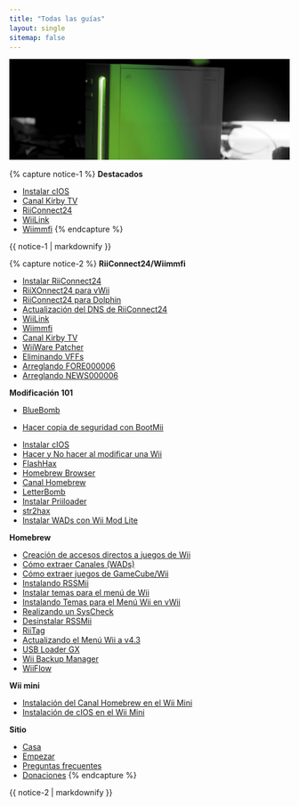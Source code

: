 ```yaml
---
title: "Todas las guías"
layout: single
sitemap: false
---
```


![Tutoriales](/images/WiiTutorials.jpg)

{% capture notice-1 %}
**Destacados**

+ [Instalar cIOS](cios)
+ [Canal Kirby TV](kirby-tv)
+ [RiiConnect24](riiconnect24)
+ [WiiLink](wiilink)
+ [Wiimmfi](wiimmfi)
{% endcapture %}
<div class="notice--info">{{ notice-1 | markdownify }}</div>

{% capture notice-2 %}
**RiiConnect24/Wiimmfi**
+ [Instalar RiiConnect24](riiconnect24)
+ [RiiXOnnect24 para vWii](riiconnect24-vwii)
+ [RiiConnect24 para Dolphin](riiconnect24-dolphin)
+ [Actualización del DNS de RiiConnect24](riiconnect24-dns-update)
+ [WiiLink](wiilink)
+ [Wiimmfi](wiimmfi)
+ [Canal Kirby TV](kirby-tv)
+ [WiiWare Patcher](wiiwarepatcher)
+ [Eliminando VFFs](deleting-vffs)
+ [Arreglando FORE000006](riiconnect24-batteryfix)
+ [Arreglando NEWS000006](news000006)

**Modificación 101**
+ [BlueBomb](bluebomb)
* [Hacer copia de seguridad con BootMii](bootmii)
+ [Instalar cIOS](cios)
+ [Hacer y No hacer al modificar una Wii](dosanddonts)
+ [FlashHax](flashhax)
+ [Homebrew Browser](hbb)
+ [Canal Homebrew](hbc)
+ [LetterBomb](letterbomb)
+ [Instalar Priiloader](priiloader)
+ [str2hax](str2hax)
+ [Instalar WADs con Wii Mod Lite](wiimodlite)

**Homebrew**
+ [Creación de accesos directos a juegos de Wii](wiigsc)
+ [Cómo extraer Canales (WADs)](dump-wads)
+ [Cómo extraer juegos de GameCube/Wii](dump-games)
+ [Instalando RSSMii](rssmii)
+ [Instalar temas para el menú de Wii](themes)
+ [Instalando Temas para el Menú Wii en vWii](themes-vwii)
+ [Realizando un SysCheck](syscheck)
+ [Desinstalar RSSMii](rssmii-remove)
+ [RiiTag](riitag)
+ [Actualizando el Menú Wii a v4.3](update)
+ [USB Loader GX](usbloadergx)
+ [Wii Backup Manager](wiibackupmanager)
+ [WiiFlow](wiiflow)

**Wii mini**
+ [Instalación del Canal Homebrew en el Wii Mini](hbc-mini)
+ [Instalación de cIOS en el Wii Mini](cios-mini)

**Sitio**
+ [Casa](/)
+ [Empezar](get-started)
+ [Preguntas frecuentes](faq)
+ [Donaciones](donations)
{% endcapture %}
<div class="notice--primary">{{ notice-2 | markdownify }}</div>
